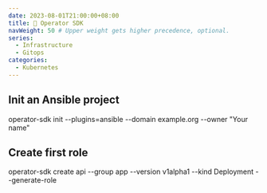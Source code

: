 ```yaml
---
date: 2023-08-01T21:00:00+08:00
title: 🚀 Operator SDK
navWeight: 50 # Upper weight gets higher precedence, optional.
series:
  - Infrastructure
  - Gitops
categories:
  - Kubernetes
---
```



## Init an Ansible project
operator-sdk init --plugins=ansible  --domain example.org --owner "Your name"

## Create first role
operator-sdk create api --group app  --version v1alpha1 --kind Deployment --generate-role